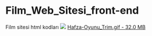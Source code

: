 # Film_Web_Sitesi_front-end
Film sitesi html kodları
<img src="https://dosya.co/fmk9asfmxgqs/Hafza-Oyunu_Trim.gif.html" />
<a href="https://dosya.co/fmk9asfmxgqs/Hafza-Oyunu_Trim.gif.html" target=_blank>Hafza-Oyunu_Trim.gif - 32.0 MB</a>
